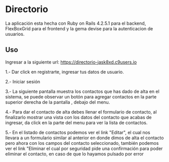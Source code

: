 # Directorio

La aplicación esta hecha con Ruby on Rails 4.2.5.1 para el backend, FlexBoxGrid para el frontend y la gema devise para la autenticacion de usuarios.


## Uso

Ingresar a la siguiente url: https://directorio-jask8xd.c9users.io

1.- Dar click en registrarte, ingresar tus datos de usuario.

2.- Iniciar sesión 

3.- La siguiente pantalla muestra los contactos que has dado de alta en el sistema, se puede observar un botón para agregar contactos en la parte superior derecha de la pantalla , debajo del menu.

4.- Para dar el contacto de alta debes llenar el formulario de contacto, al finalizarlo mostrar una vista con los datos del contacto que acabas de ingresar, da click en la parte del menu para ver la lista de contactos.

5.- En el listado de contactos podemos ver el link  "Editar", el cual nos llevara a un formulario similar al anterior en donde dimos de alta el contacto pero ahora con los campos del contacto seleccionado, también podemos ver el link "Eliminar el cual por seguridad pide una confirmación para poder eliminar el contacto, en caso de que lo hayamos pulsado por error 
